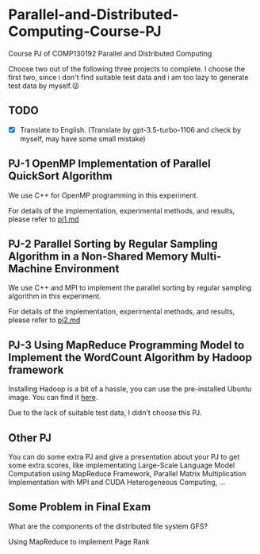 # Parallel-and-Distributed-Computing-Course-PJ
Course PJ of COMP130192 Parallel and Distributed Computing 

Choose two out of the following three projects to complete. I choose the first two, since i don't find suitable test data and i am too lazy to generate test data by myself.😜

## TODO
- [x] Translate to English. (Translate by gpt-3.5-turbo-1106 and check by myself, may have some small mistake)

## PJ-1 OpenMP Implementation of Parallel QuickSort Algorithm
We use C++ for OpenMP programming in this experiment. 

For details of the implementation, experimental methods, and results, please refer to [pj1.md](PJ1-OpenMP-qsort/pj1.md)

## PJ-2 Parallel Sorting by Regular Sampling Algorithm in a Non-Shared Memory Multi-Machine Environment
We use C++ and MPI to implement the parallel sorting by regular sampling algorithm in this experiment.

For details of the implementation, experimental methods, and results, please refer to [pj2.md](PJ2-MPI-PSRS/pj2.md)


## PJ-3 Using MapReduce Programming Model to Implement the WordCount Algorithm by Hadoop framework 
Installing Hadoop is a bit of a hassle, you can use the pre-installed Ubuntu image. You can find it [here](https://dblab.xmu.edu.cn/blog/1645/).

Due to the lack of suitable test data, I didn't choose this PJ.

## Other PJ
You can do some extra PJ and give a presentation about your PJ to get some extra scores, like implementating Large-Scale Language Model Computation using MapReduce Framework, Parallel Matrix Multiplication Implementation with MPI and CUDA Heterogeneous Computing, ...


## Some Problem in Final Exam
What are the components of the distributed file system GFS?

Using MapReduce to implement Page Rank

